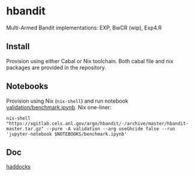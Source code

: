# hbandit

Multi-Armed Bandit implementations: EXP, BwCR (wip), Exp4.R

## Install

Provision using either Cabal or Nix toolchain. Both cabal file and nix packages
are provided in the repository.

## Notebooks

Provision using Nix (`nix-shell`) and run notebook
[validation/benchmark.ipynb](validation/benchmark.ipynb). Nix one-liner:

```
nix-shell "https://xgitlab.cels.anl.gov/argo/hbandit/-/archive/master/hbandit-master.tar.gz" --pure -A validation --arg useGhcide false --run 'jupyter-notebook $NOTEBOOKS/benchmark.ipynb'
```
 

## Doc

[haddocks](https://hbandit.readthedocs.io/en/latest/_static/haddocks/)
